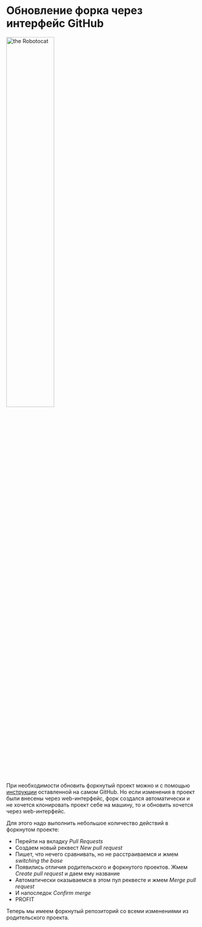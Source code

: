 # Обновление форка через интерфейс GitHub

<img height="50%" width="50%" alt="the Robotocat" src="https://octodex.github.com/images/Robotocat.png">

При необходимости обновить форкнутый проект можно и с помощью [инструкции](https://help.github.com/articles/syncing-a-fork) оставленной на самом GitHub. Но если изменения в проект были внесены через web-интерфейс, форк создался автоматически и не хочется клонировать проект себе на машину, то и обновить хочется через web-интерфейс.

Для этого надо выполнить небольшое количество действий в форкнутом проекте:

* Перейти на вкладку *Pull Requests*
* Создаем новый реквест *New pull request*
* Пишет, что нечего сравнивать, но не расстраиваемся и жмем *switching the base*
* Появились отличия родительского и форкнутого проектов. Жмем *Create pull request* и даем ему название
* Автоматически оказываемся в этом пул реквесте и жмем *Merge pull request*
* И напоследок *Confirm merge*
* PROFIT

Теперь мы имеем форкнутый репозиторий со всеми изменениями из родительского проекта.


